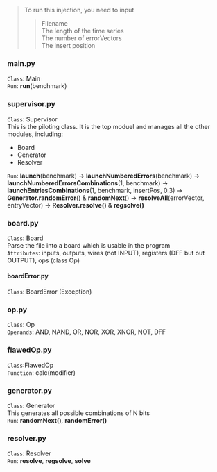 > To run this injection, you need to input
>> Filename <br>
>> The length of the time series <br>
>> The number of errorVectors <br>
>> The insert position

### main.py
`Class`: Main <br>
`Run`: **run**(benchmark)

### supervisor.py
`Class`: Supervisor <br>
This is the piloting class. It is the top moduel and manages all the other modules, including:
* Board
* Generator
* Resolver

`Run`: **launch**(benchmark) -> **launchNumberedErrors**(benchmark) -> <br> **launchNumberedErrorsCombinations**(1, benchmark) -> **launchEntriesCombinations**(1, benchmark, insertPos, 0.3) -> <br> **Generator.randomError**() & **randomNext**() -> **resolveAll**(errorVector, entryVector) -> **Resolver.resolve()** & **regsolve()**

### board.py
`Class`: Board <br>
Parse the file into a board which is usable in the program <br>
`Attributes`: inputs, outputs, wires (not INPUT), registers (DFF but out OUTPUT), ops (class Op)

#### boardError.py
`Class`: BoardError (Exception)

### op.py
`Class`: Op <br>
`Operands`: AND, NAND, OR, NOR, XOR, XNOR, NOT, DFF

### flawedOp.py
`Class`:FlawedOp <br>
`Function`: calc(modifier)

### generator.py
`Class`: Generator <br>
This generates all possible combinations of N bits <br>
`Run`: **randomNext()**, **randomError()**

### resolver.py
`Class`: Resolver <br>
`Run`: **resolve**, **regsolve**, **solve**
